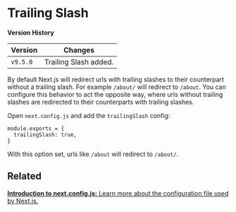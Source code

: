 # Trailing Slash

**Version History**

<table><thead><tr class="header"><th>Version</th><th>Changes</th></tr></thead><tbody><tr class="odd"><td><code>v9.5.0</code></td><td>Trailing Slash added.</td></tr></tbody></table>

By default Next.js will redirect urls with trailing slashes to their counterpart without a trailing slash. For example `/about/` will redirect to `/about`. You can configure this behavior to act the opposite way, where urls without trailing slashes are redirected to their counterparts with trailing slashes.

Open `next.config.js` and add the `trailingSlash` config:

    module.exports = {
      trailingSlash: true,
    }

With this option set, urls like `/about` will redirect to `/about/`.

## Related

[**Introduction to next.config.js:** <span class="small">Learn more about the configuration file used by Next.js.</span>](/docs/api-reference/next.config.js/introduction.md)
